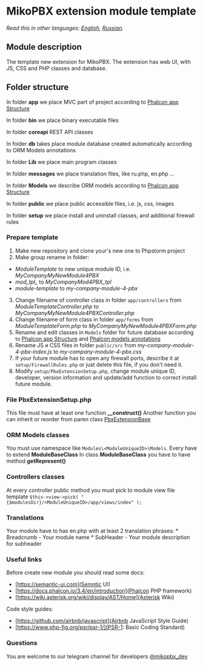 # MikoPBX extension module template #

*Read this in other languages: [English](README.md), [Russian](README.ru.md).*


## Module description ##

The template new extension for MikoPBX. The extension has web UI, with JS, CSS and PHP classes and database.


## Folder structure ##


In folder **app** we place MVC part of project according to [Phalcon app Structure](https://docs.phalcon.io/3.4/en/tutorial-basic#file-structure)  

In folder **bin** we place binary executable files

In folder **coreapi** REST API classes

In folder **db** takes place module database created automatically according to ORM Models annotations

In folder **Lib** we place main program classes

In folder **messages** we place translation files, like ru.php, en.php ...

In folder **Models** we describe ORM models according to [Phalcon app Structure](https://docs.phalcon.io/3.4/en/db-models) 

In folder **public** we place public accessible files, i.e. js, css, images  

In folder **setup** we place install and uninstall classes, and additional firewall rules 

### Prepare template ###
1. Make new repository and clone your's new one to Phpstorm project
2. Make group rename in folder:
 * *ModuleTemplate* to new unique module ID, i.e. *MyCompanyMyNewModule4PBX*
 * *mod_tpl_* to *MyCompanyMod4PBX_tpl*
 * *module-template* to *my-company-module-4-pbx*
3. Change filename of controller class in folder `app/controllers` from *ModuleTemplateController.php* to *MyCompanyMyNewModule4PBXController.php* 
4. Change filename of form class in folder `app/forms` from *ModuleTemplateForm.php* to *MyCompanyMyNewModule4PBXForm.php* 
5. Rename and edit classes in `Models` folder for future database according to [Phalcon app Structure](https://docs.phalcon.io/3.4/en/db-models) and [Phalcon models annotations](https://docs.phalcon.io/3.4/en/db-models-metadata#annotations-strategy)
6. Rename JS и CSS files in folder `public/src` from *my-company-module-4-pbx-index.js* to *my-company-module-4-pbx.css*
7. If your future module has to open any firewall ports, describe it at `setup/FirewallRules.php` or just delete this file, if you don't need it.
8. Modify `setup/PbxExtensionSetup.php`, change module unique ID, developer, version information and update/add function to correct install future module.
 

### File PbxExtensionSetup.php ###
This file must have at least one function **__construct()**
Another function you can inherit or reorder from paren class [PbxExtensionBase](https://github.com/mikopbx/core/blob/master/www/back-end/modules/PbxExtensionBase.php)
  
### ORM Models classes ###
You must use namespace like  `Modules\<ModuleUniqueID>\Models`.  Every have to extend **ModuleBaseClass** 
In class **ModuleBaseClass** you have to have method **getRepresent()**

### Controllers classes ###
At every controller public method you must pick to module view file template
`$this->view->pick( "{$modulesDir}/<ModuleUniqueID>/app/views/index" );`

### Translations ###
Your module have to has en.php with at least 2 translation phrases:
	* Breadcrumb<ModuleUniqueID> - Your module name
	* SubHeader<ModuleUniqueID> - Your module description for subheader
	
		
### Useful links ###
Before create new module you should read some docs:
* [https://semantic-ui.com](Semntic UI)
* [https://docs.phalcon.io/3.4/en/introduction](Phalcon PHP framework)
* [https://wiki.asterisk.org/wiki/display/AST/Home](Asterisk Wiki)

Code style guides:

* [https://github.com/airbnb/javascript](Airbnb JavaScript Style Guide)
* [https://www.php-fig.org/psr/psr-1/](PSR-1: Basic Coding Standard)

### Questions ###
You are welcome to our telegram channel for developers [@mikopbx_dev](https://t.me/joinchat/AAPn5xSqZIpQnNnCAa3bBw)
